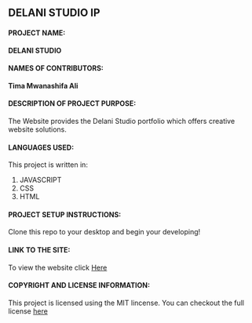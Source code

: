 ## DELANI STUDIO IP ##
#### **PROJECT NAME:**
__DELANI STUDIO__

#### **NAMES OF CONTRIBUTORS:**
__Tima Mwanashifa Ali__

#### **DESCRIPTION OF PROJECT PURPOSE:**

The Website provides the Delani Studio portfolio which offers creative website solutions. 

#### **LANGUAGES USED:**

This project is written in:
1. JAVASCRIPT 
2. CSS
3. HTML

#### **PROJECT SETUP INSTRUCTIONS:** 
Clone this repo to your desktop and begin your developing!


#### **LINK TO THE SITE:**
To view the website click [Here](Timaali.com)
 
 
#### **COPYRIGHT AND LICENSE INFORMATION:**
 This project is licensed using the MIT lincense.
 You can checkout the full license [here](https://github.com/timaali/Delani-Studio/blob/master/LICENCE.md)
